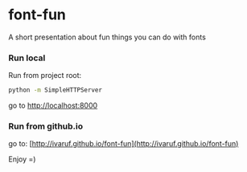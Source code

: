 # font-fun
A short presentation about fun things you can do with fonts

### Run local
Run from project root:

```bash
python -m SimpleHTTPServer
```
go to [http://localhost:8000](http://localhost:8000)

### Run from github.io
go to: [http://ivaruf.github.io/font-fun](http://ivaruf.github.io/font-fun)

Enjoy =)
